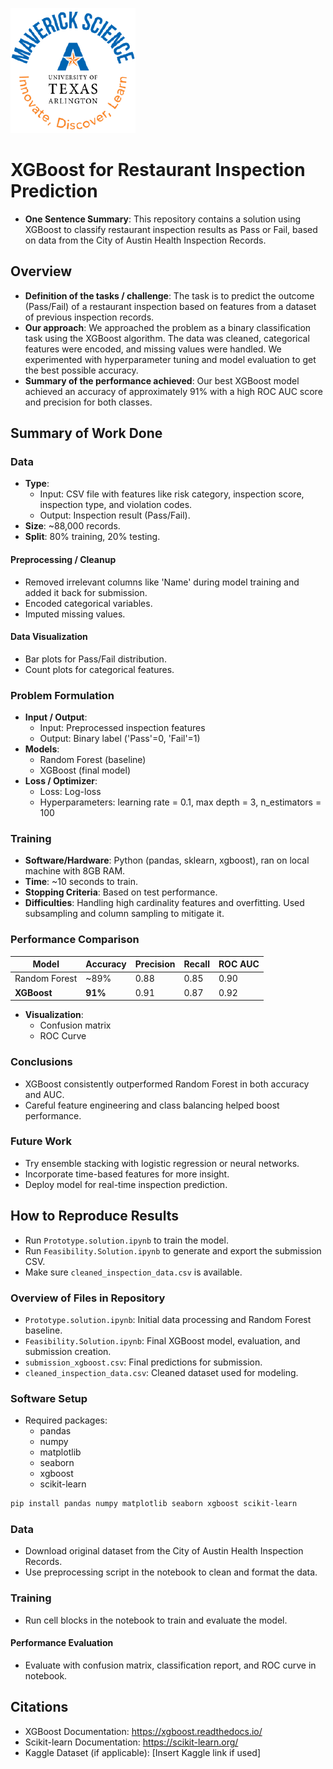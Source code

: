 ![UTA-DataScience-Logo](UTA-DataScience-Logo.png)

# XGBoost for Restaurant Inspection Prediction

* **One Sentence Summary**: This repository contains a solution using XGBoost to classify restaurant inspection results as Pass or Fail, based on data from the City of Austin Health Inspection Records.

## Overview

* **Definition of the tasks / challenge**: The task is to predict the outcome (Pass/Fail) of a restaurant inspection based on features from a dataset of previous inspection records.
* **Our approach**: We approached the problem as a binary classification task using the XGBoost algorithm. The data was cleaned, categorical features were encoded, and missing values were handled. We experimented with hyperparameter tuning and model evaluation to get the best possible accuracy.
* **Summary of the performance achieved**: Our best XGBoost model achieved an accuracy of approximately 91% with a high ROC AUC score and precision for both classes.

## Summary of Work Done

### Data

* **Type**:
  * Input: CSV file with features like risk category, inspection score, inspection type, and violation codes.
  * Output: Inspection result (Pass/Fail).
* **Size**: ~88,000 records.
* **Split**: 80% training, 20% testing.

#### Preprocessing / Cleanup
* Removed irrelevant columns like 'Name' during model training and added it back for submission.
* Encoded categorical variables.
* Imputed missing values.

#### Data Visualization
* Bar plots for Pass/Fail distribution.
* Count plots for categorical features.

### Problem Formulation

* **Input / Output**:
  * Input: Preprocessed inspection features
  * Output: Binary label ('Pass'=0, 'Fail'=1)
* **Models**:
  * Random Forest (baseline)
  * XGBoost (final model)
* **Loss / Optimizer**:
  * Loss: Log-loss
  * Hyperparameters: learning rate = 0.1, max depth = 3, n_estimators = 100

### Training
* **Software/Hardware**: Python (pandas, sklearn, xgboost), ran on local machine with 8GB RAM.
* **Time**: ~10 seconds to train.
* **Stopping Criteria**: Based on test performance.
* **Difficulties**: Handling high cardinality features and overfitting. Used subsampling and column sampling to mitigate it.

### Performance Comparison

| Model          | Accuracy | Precision | Recall | ROC AUC |
|----------------|----------|-----------|--------|---------|
| Random Forest  | ~89%     | 0.88      | 0.85   | 0.90    |
| **XGBoost**     | **91%**  | 0.91      | 0.87   | 0.92    |

* **Visualization**:
  * Confusion matrix
  * ROC Curve

### Conclusions

* XGBoost consistently outperformed Random Forest in both accuracy and AUC.
* Careful feature engineering and class balancing helped boost performance.

### Future Work

* Try ensemble stacking with logistic regression or neural networks.
* Incorporate time-based features for more insight.
* Deploy model for real-time inspection prediction.

## How to Reproduce Results

* Run `Prototype.solution.ipynb` to train the model.
* Run `Feasibility.Solution.ipynb` to generate and export the submission CSV.
* Make sure `cleaned_inspection_data.csv` is available.

### Overview of Files in Repository

* `Prototype.solution.ipynb`: Initial data processing and Random Forest baseline.
* `Feasibility.Solution.ipynb`: Final XGBoost model, evaluation, and submission creation.
* `submission_xgboost.csv`: Final predictions for submission.
* `cleaned_inspection_data.csv`: Cleaned dataset used for modeling.

### Software Setup

* Required packages:
  * pandas
  * numpy
  * matplotlib
  * seaborn
  * xgboost
  * scikit-learn

```bash
pip install pandas numpy matplotlib seaborn xgboost scikit-learn
```

### Data

* Download original dataset from the City of Austin Health Inspection Records.
* Use preprocessing script in the notebook to clean and format the data.

### Training

* Run cell blocks in the notebook to train and evaluate the model.

#### Performance Evaluation

* Evaluate with confusion matrix, classification report, and ROC curve in notebook.

## Citations

* XGBoost Documentation: https://xgboost.readthedocs.io/
* Scikit-learn Documentation: https://scikit-learn.org/
* Kaggle Dataset (if applicable): [Insert Kaggle link if used]
